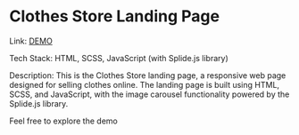 # Clothes Store Landing Page

Link: [DEMO](https://mikioooo.github.io/unlimitech-store-landing-page/)

Tech Stack: HTML, SCSS, JavaScript (with Splide.js library)

Description:
This is the Clothes Store landing page, 
a responsive web page designed for selling clothes online. 
The landing page is built using HTML, SCSS, and JavaScript, 
with the image carousel functionality powered by the Splide.js library.

Feel free to explore the demo
